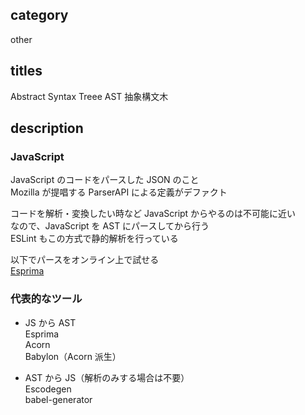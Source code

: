 ## category

other

## titles

Abstract Syntax Treee
AST
抽象構文木

## description

### JavaScript

JavaScript のコードをパースした JSON のこと  
Mozilla が提唱する ParserAPI による定義がデファクト

コードを解析・変換したい時など JavaScript からやるのは不可能に近い  
なので、JavaScript を AST にパースしてから行う  
ESLint もこの方式で静的解析を行っている

以下でパースをオンライン上で試せる  
<a href="http://esprima.org/demo/parse.html" target="_blank">Esprima</a>

### 代表的なツール

- JS から AST  
  Esprima  
  Acorn  
  Babylon（Acorn 派生）

- AST から JS（解析のみする場合は不要）  
  Escodegen  
  babel-generator
